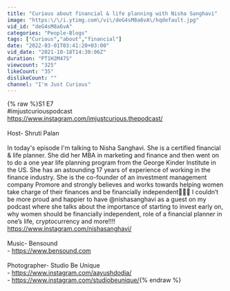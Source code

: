 ```yaml
---
title: "Curious about financial & life planning with Nisha Sanghavi"
image: "https:\/\/i.ytimg.com\/vi\/deG4sM8a6vA\/hqdefault.jpg"
vid_id: "deG4sM8a6vA"
categories: "People-Blogs"
tags: ["Curious","about","financial"]
date: "2022-03-01T03:41:20+03:00"
vid_date: "2021-10-18T14:30:06Z"
duration: "PT1H2M47S"
viewcount: "325"
likeCount: "35"
dislikeCount: ""
channel: "I'm Just Curious"
---
```

{% raw %}S1 E7<br />#imjustcuriouspodcast<br /><a rel="nofollow" target="blank" href="https://www.instagram.com/imjustcurious.thepodcast/">https://www.instagram.com/imjustcurious.thepodcast/</a><br /><br />Host- Shruti Palan<br /><br />In today's episode I'm talking to Nisha Sanghavi. She is a certified financial &amp; life planner. She did her MBA in marketing and finance and then went on to do a one year life planning program from the George Kinder Institute in the US. She has an astounding 17 years of experience of working in the finance industry. She is the co-founder of an investment management company Promore and strongly believes and works towards helping women take charge of their finances and be financially independent🙌🏻💕 I couldn’t be more proud and happier to have @nishasanghavi as a guest on my podcast where she talks about the importance of starting to invest early on, why women should be financially independent, role of a financial planner in one’s life, cryptocurrency and more!!!!<br /><a rel="nofollow" target="blank" href="https://www.instagram.com/nishasanghavi/">https://www.instagram.com/nishasanghavi/</a><br /><br />Music- Bensound<br />- <a rel="nofollow" target="blank" href="https://www.bensound.com">https://www.bensound.com</a><br /><br />Photographer- Studio Be Unique<br />- <a rel="nofollow" target="blank" href="https://www.instagram.com/aayushdodia/">https://www.instagram.com/aayushdodia/</a><br />- <a rel="nofollow" target="blank" href="https://www.instagram.com/studiobeunique/">https://www.instagram.com/studiobeunique/</a>{% endraw %}

